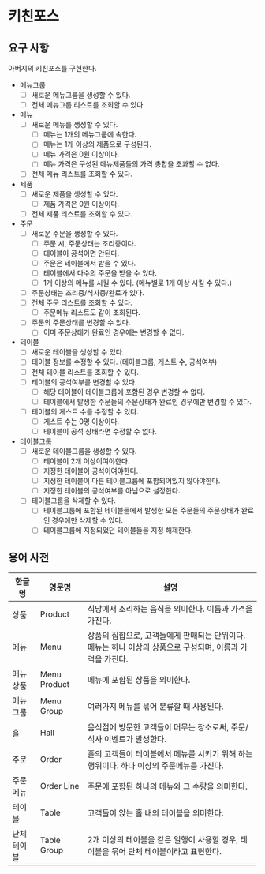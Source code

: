 # 키친포스

## 요구 사항
아버지의 키친포스를 구현한다.

- 메뉴그룹
    - [ ] 새로운 메뉴그룹을 생성할 수 있다.
    - [ ] 전체 메뉴그룹 리스트를 조회할 수 있다.
- 메뉴
    - [ ] 새로운 메뉴를 생성할 수 있다.
        - [ ] 메뉴는 1개의 메뉴그룹에 속한다.
        - [ ] 메뉴는 1개 이상의 제품으로 구성된다.
        - [ ] 메뉴 가격은 0원 이상이다.
        - [ ] 메뉴 가격은 구성된 메뉴제품들의 가격 총합을 초과할 수 없다.
    - [ ] 전체 메뉴 리스트를 조회할 수 있다.
- 제품
    - [ ] 새로운 제품을 생성할 수 있다.
        - [ ] 제품 가격은 0원 이상이다.
    - [ ] 전체 제품 리스트를 조회할 수 있다.
- 주문
    - [ ] 새로운 주문을 생성할 수 있다.
        - [ ] 주문 시, 주문상태는 조리중이다.
        - [ ] 테이블이 공석이면 안된다.
        - [ ] 주문은 테이블에서 받을 수 있다.
        - [ ] 테이블에서 다수의 주문을 받을 수 있다.
        - [ ] 1개 이상의 메뉴를 시킬 수 있다. (메뉴별로 1개 이상 시킬 수 있다.)
    - [ ] 주문상태는 조리중/식사중/완료가 있다.
    - [ ] 전체 주문 리스트를 조회할 수 있다.
        - [ ] 주문메뉴 리스트도 같이 조회된다.
    - [ ] 주문의 주문상태를 변경할 수 있다. 
        - [ ] 이미 주문상태가 완료인 경우에는 변경할 수 없다.
- 테이블
    - [ ] 새로운 테이블을 생성할 수 있다.
    - [ ] 테이블 정보를 수정할 수 있다. (테이블그룹, 게스트 수, 공석여부)
    - [ ] 전체 테이블 리스트를 조회할 수 있다.
    - [ ] 테이블의 공석여부를 변경할 수 있다.
        - [ ] 해당 테이블이 테이블그룹에 포함된 경우 변경할 수 없다.
        - [ ] 테이블에서 발생한 주문들의 주문상태가 완료인 경우에만 변경할 수 있다.
    - [ ] 테이블의 게스트 수를 수정할 수 있다.
        - [ ] 게스트 수는 0명 이상이다.
        - [ ] 테이블이 공석 상태라면 수정할 수 없다.
- 테이블그룹
    - [ ] 새로운 테이블그룹을 생성할 수 있다.
        - [ ] 테이블이 2개 이상이여야한다.
        - [ ] 지정한 테이블이 공석이여야한다.
        - [ ] 지정한 테이블이 다른 테이블그룹에 포함되어있지 않아야한다.
        - [ ] 지정한 테이블의 공석여부를 아님으로 설정한다.
    - [ ] 테이블그룹을 삭제할 수 있다.
        - [ ] 테이블그룹에 포함된 테이블들에서 발생한 모든 주문들의 주문상태가 완료인 경우에만 삭제할 수 있다.
        - [ ] 테이블그룹에 지정되었던 테이블들을 지정 해제한다. 

## 용어 사전

| 한글명 | 영문명 | 설명 |
| --- | --- | --- |
| 상품 | Product | 식당에서 조리하는 음식을 의미한다. 이름과 가격을 가진다. |
| 메뉴 | Menu | 상품의 집합으로, 고객들에게 판매되는 단위이다. 메뉴는 하나 이상의 상품으로 구성되며, 이름과 가격을 가진다. |
| 메뉴상품 | Menu Product | 메뉴에 포함된 상품을 의미한다. |
| 메뉴그룹 | Menu Group | 여러가지 메뉴를 묶어 분류할 때 사용된다. |
| 홀 | Hall | 음식점에 방문한 고객들이 머무는 장소로써, 주문/식사 이벤트가 발생한다. |
| 주문 | Order | 홀의 고객들이 테이블에서 메뉴를 시키기 위해 하는 행위이다. 하나 이상의 주문메뉴를 가진다. |
| 주문메뉴 | Order Line | 주문에 포함된 하나의 메뉴와 그 수량을 의미한다. |
| 테이블 | Table | 고객들이 앉는 홀 내의 테이블을 의미한다. |
| 단체테이블 | Table Group | 2개 이상의 테이블을 같은 일행이 사용할 경우, 테이블을 묶어 단체 테이블이라고 표현한다. |
